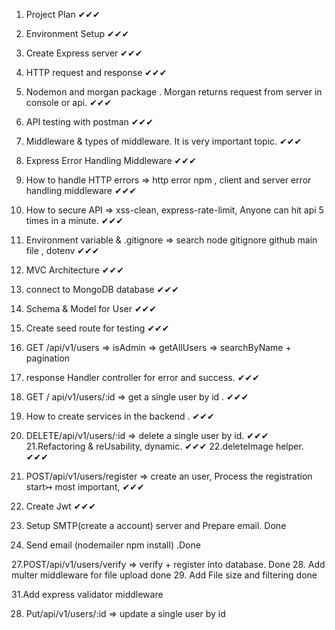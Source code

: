 1. Project Plan ✔✔✔
2. Environment Setup ✔✔✔
3. Create Express server ✔✔✔
4. HTTP request and response ✔✔✔
5. Nodemon and morgan package . Morgan returns request from server in console or api. ✔✔✔
6. API testing with postman ✔✔✔
7. Middleware & types of middleware. It is very important topic.  ✔✔✔

8. Express Error Handling Middleware ✔✔✔

9. How to handle HTTP errors => http error npm , client and server error handling middleware ✔✔✔

10. How to secure API => xss-clean, express-rate-limit, Anyone can hit api 5 times in a minute. ✔✔✔

11. Environment variable & .gitignore => search node gitignore github main file , dotenv  ✔✔✔

12. MVC Architecture ✔✔✔
13. connect to MongoDB database ✔✔✔

14. Schema & Model for User  ✔✔✔
15. Create seed route for testing ✔✔✔
16. GET /api/v1/users => isAdmin => getAllUsers => searchByName + pagination

17. response Handler controller for error and success. ✔✔✔

18. GET / api/v1/users/:id => get a single user by id . ✔✔✔
19. How to create services in the backend . ✔✔✔
20. DELETE/api/v1/users/:id => delete a single user by id. ✔✔✔
21.Refactoring & reUsability, dynamic. ✔✔✔
22.deleteImage helper. ✔✔✔

23. POST/api/v1/users/register => create an user, Process the registration start↣ most important, ✔✔✔
24. Create Jwt ✔✔✔

25. Setup SMTP(create a account) server and Prepare email. Done
26. Send email (nodemailer npm install) .Done


27.POST/api/v1/users/verify => verify + register into database. Done
28. Add multer middleware for file upload done
29. Add File size and filtering done


31.Add express validator middleware

28. Put/api/v1/users/:id => update a single user by id
